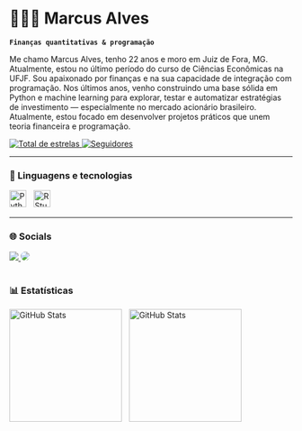 # 🧑🏻‍💻 Marcus Alves

**`Finanças quantitativas & programação`**

Me chamo Marcus Alves, tenho 22 anos e moro em Juiz de Fora, MG. Atualmente, estou no último período do curso de Ciências Econômicas na UFJF. Sou apaixonado por finanças e na sua capacidade de integração com programação. Nos últimos anos, venho construindo uma base sólida em Python e machine learning para explorar, testar e automatizar estratégias de investimento — especialmente no mercado acionário brasileiro. Atualmente, estou focado em desenvolver projetos práticos que unem teoria financeira e programação.

<p align="left">
    <a href="https://github.com/MarcusAlves02?tab=repositories&sort=stargazers">
        <img 
            alt="Total de estrelas" 
            title="Total de estrelas GitHub" 
            src="https://custom-icon-badges.demolab.com/github/stars/MarcusAlves02?color=55960c&style=for-the-badge&labelColor=488207&logo=star&label=estrelas"
        />
    </a>
    <a href="https://github.com/MarcusAlves02?tab=followers">
        <img 
            alt="Seguidores" 
            title="Me siga no GitHub" 
            src="https://custom-icon-badges.demolab.com/github/followers/MarcusAlves02?color=236ad3&labelColor=1155ba&style=for-the-badge&logo=github&label=Seguidores&logoColor=white"
        />
    </a>
</p>

---

### 🤖 Linguagens e tecnologias

<img 
    align="left" 
    alt="Python" 
    title="Python"
    width="30px" 
    style="padding-right: 10px;" 
    src="https://cdn.jsdelivr.net/gh/devicons/devicon@latest/icons/python/python-original.svg" 
/>

<img 
    align="left" 
    alt="RStudio" 
    title="RStudio"
    width="30px" 
    style="padding-right: 10px;" 
    src="https://cdn.jsdelivr.net/gh/devicons/devicon@latest/icons/rstudio/rstudio-original.svg" 
/>

<br/>
<br/>

---

### 🌐 Socials

<div align="left"> 
<a href="https://www.instagram.com/marcus.alves02/" target="_blank"><img src="https://img.shields.io/badge/-Instagram-%23E4405F?style=for-the-badge&logo=instagram&logoColor=white"</a>
<a href="https://www.linkedin.com/in/mp-alves/" target="_blank"><img src="https://img.shields.io/badge/-LinkedIn-%230077B5?style=for-the-badge&logo=linkedin&logoColor=white" style="border-radius: 30px" target="_blank"></a> 

<br/>
<br/>

### 📊 Estatísticas

<p>
  <img 
    align="left" 
    alt="GitHub Stats" 
    height="200" 
    style="padding-right: 10px;" 
    src="https://github-readme-stats.vercel.app/api?username=MarcusAlves02&show_icons=true&theme=tokyonight&include_all_commits=true&locale=pt-br" 
  />

<img 
      align="left" 
      alt="GitHub Stats" 
      height="200" 
      src="https://github-readme-stats.vercel.app/api/top-langs/?username=MarcusAlves02&theme=tokyonight&layout=compact&custom_title=Tecnologias&langs_count=9" 
  />

</p>
